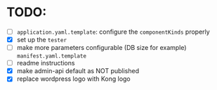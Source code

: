 TODO:
=====

- [ ] `application.yaml.template`: configure the `componentKinds` properly
- [X] set up the `tester`
- [ ] make more parameters configurable (DB size for example) `manifest.yaml.template`
- [ ] readme instructions
- [X] make admin-api default as NOT published
- [X] replace wordpress logo with Kong logo
